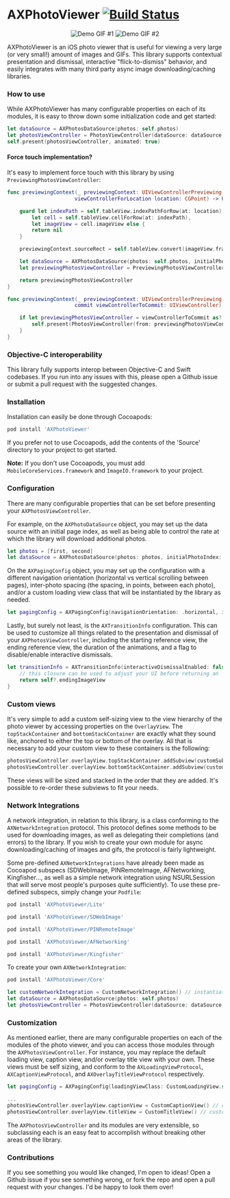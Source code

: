 # AXPhotoViewer [![Build Status](https://travis-ci.org/alexhillc/AXPhotoViewer.svg?branch=master)](https://travis-ci.org/alexhillc/AXPhotoViewer)

<p align="center">
  <img src="http://i.imgur.com/Y3ovA03.gif" alt="Demo GIF #1"/>
  <img src="http://i.imgur.com/CCs0TzM.gif" alt="Demo GIF #2"/>
</p>

AXPhotoViewer is an iOS photo viewer that is useful for viewing a very large (or very small!) amount of images and GIFs. This library supports contextual presentation and dismissal, interactive "flick-to-dismiss" behavior, and easily integrates with many third party async image downloading/caching libraries.

### How to use
While AXPhotoViewer has many configurable properties on each of its modules, it is easy to throw down some initialization code and get started:

```swift
let dataSource = AXPhotosDataSource(photos: self.photos)
let photosViewController = PhotosViewController(dataSource: dataSource)
self.present(photosViewController, animated: true)
```

#### Force touch implementation?
It's easy to implement force touch with this library by using `PreviewingPhotosViewController`:

```swift
func previewingContext(_ previewingContext: UIViewControllerPreviewing,
                      viewControllerForLocation location: CGPoint) -> UIViewController? {

    guard let indexPath = self.tableView.indexPathForRow(at: location),
        let cell = self.tableView.cellForRow(at: indexPath),
        let imageView = cell.imageView else {
        return nil
    }

    previewingContext.sourceRect = self.tableView.convert(imageView.frame, from: imageView.superview)

    let dataSource = AXPhotosDataSource(photos: self.photos, initialPhotoIndex: indexPath.row)
    let previewingPhotosViewController = PreviewingPhotosViewController(dataSource: dataSource)

    return previewingPhotosViewController
}

func previewingContext(_ previewingContext: UIViewControllerPreviewing,
                      commit viewControllerToCommit: UIViewController) {

    if let previewingPhotosViewController = viewControllerToCommit as? PreviewingPhotosViewController {
        self.present(PhotosViewController(from: previewingPhotosViewController), animated: false)
    }
}
```

### Objective-C interoperability
This library fully supports interop between Objective-C and Swift codebases. If you run into any issues with this, please open a Github issue or submit a pull request with the suggested changes.

### Installation
Installation can easily be done through Cocoapods:
```ruby
pod install 'AXPhotoViewer'
```
If you prefer not to use Cocoapods, add the contents of the 'Source' directory to your project to get started.

**Note:** If you don't use Cocoapods, you must add `MobileCoreServices.framework` and `ImageIO.framework` to your project.

### Configuration
There are many configurable properties that can be set before presenting your `AXPhotosViewController`.

For example, on the `AXPhotoDataSource` object, you may set up the data source with an initial page index, as well as being able to control the rate at which the library will download additional photos.

```swift
let photos = [first, second]
let dataSource = AXPhotosDataSource(photos: photos, initialPhotoIndex: 1, prefetchBehavior: .aggressive)
```

On the `AXPagingConfig` object, you may set up the configuration with a different navigation orientation (horizontal vs vertical scrolling between pages), inter-photo spacing (the spacing, in points, between each photo), and/or a custom loading view class that will be instantiated by the library as needed.

```swift
let pagingConfig = AXPagingConfig(navigationOrientation: .horizontal, interPhotoSpacing: 20, loadingViewClass: CustomLoadingView.self)
```

Lastly, but surely not least, is the `AXTransitionInfo` configuration. This can be used to customize all things related to the presentation and dismissal of your `AXPhotosViewController`, including the starting reference view, the ending reference view, the duration of the animations, and a flag to disable/enable interactive dismissals.

```swift
let transitionInfo = AXTransitionInfo(interactiveDismissalEnabled: false, startingView: self.startingImageView) { [weak self] (photo, index) -> UIImageView? in
    // this closure can be used to adjust your UI before returning an `endingImageView`.
    return self?.endingImageView
}
```

### Custom views
It's very simple to add a custom self-sizing view to the view hierarchy of the photo viewer by accessing properties on the `OverlayView`. The `topStackContainer` and `bottomStackContainer` are exactly what they sound like, anchored to either the top or bottom of the overlay. All that is necessary to add your custom view to these containers is the following:

```swift
photosViewController.overlayView.topStackContainer.addSubview(customSubview1)
photosViewController.overlayView.bottomStackContainer.addSubview(customSubview2)
```

These views will be sized and stacked in the order that they are added. It's possible to re-order these subviews to fit your needs.

### Network Integrations
A network integration, in relation to this library, is a class conforming to the `AXNetworkIntegration` protocol. This protocol defines some methods to be used for downloading images, as well as delegating their completions (and errors) to the library. If you wish to create your own module for async downloading/caching of images and gifs, the protocol is fairly lightweight.

Some pre-defined `AXNetworkIntegrations` have already been made as Cocoapod subspecs (SDWebImage, PINRemoteImage, AFNetworking, Kingfisher..., as well as a simple network integration using NSURLSession that will serve most people's purposes quite sufficiently). To use these pre-defined subspecs, simply change your `Podfile`:

```ruby
pod install 'AXPhotoViewer/Lite'
```
```ruby
pod install 'AXPhotoViewer/SDWebImage'
```
```ruby
pod install 'AXPhotoViewer/PINRemoteImage'
```
```ruby
pod install 'AXPhotoViewer/AFNetworking'
```
```ruby
pod install 'AXPhotoViewer/Kingfisher'
```

To create your own `AXNetworkIntegration`:
```ruby
pod install 'AXPhotoViewer/Core'
```
```swift
let customNetworkIntegration = CustomNetworkIntegration() // instantiate your custom network integration
let dataSource = AXPhotosDataSource(photos: self.photos)
let photosViewController = PhotosViewController(dataSource: dataSource, networkIntegration: customNetworkIntegration)
```

### Customization
As mentioned earlier, there are many configurable properties on each of the modules of the photo viewer, and you can access those modules through the `AXPhotosViewController`. For instance, you may replace the default loading view, caption view, and/or overlay title view with your own. These views must be self sizing, and conform to the `AXLoadingViewProtocol`, `AXCaptionViewProtocol`, and `AXOverlayTitleViewProtocol` respectively.

```swift
let pagingConfig = AXPagingConfig(loadingViewClass: CustomLoadingView.self) // custom loading view class to be instantiated as necessary
```
```swift
...
photosViewController.overlayView.captionView = CustomCaptionView() // custom caption view
photosViewController.overlayView.titleView = CustomTitleView() // custom title view
```

The `AXPhotosViewController` and its modules are very extensible, so subclassing each is an easy feat to accomplish without breaking other areas of the library.

### Contributions
If you see something you would like changed, I'm open to ideas! Open a Github issue if you see something wrong, or fork the repo and open a pull request with your changes. I'd be happy to look them over!
